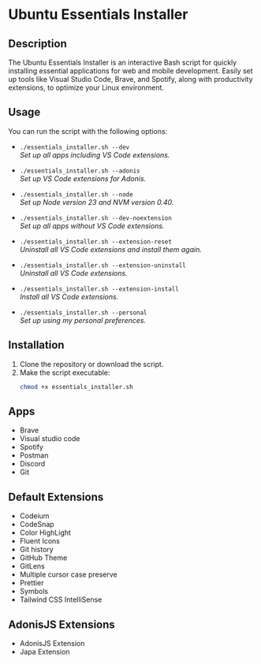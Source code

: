 # Ubuntu Essentials Installer

## Description
The Ubuntu Essentials Installer is an interactive Bash script for quickly installing essential applications for web and mobile development. Easily set up tools like Visual Studio Code, Brave, and Spotify, along with productivity extensions, to optimize your Linux environment.

## Usage
You can run the script with the following options:

- `./essentials_installer.sh --dev`  
  *Set up all apps including VS Code extensions.*

- `./essentials_installer.sh --adonis`  
  *Set up VS Code extensions for Adonis.*

- `./essentials_installer.sh --node`  
  *Set up Node version 23 and NVM version 0.40.*

- `./essentials_installer.sh --dev-noextension`  
  *Set up all apps without VS Code extensions.*

- `./essentials_installer.sh --extension-reset`  
  *Uninstall all VS Code extensions and install them again.*

- `./essentials_installer.sh --extension-uninstall`  
  *Uninstall all VS Code extensions.*

- `./essentials_installer.sh --extension-install`  
  *Install all VS Code extensions.*

- `./essentials_installer.sh --personal`  
  *Set up using my personal preferences.*

## Installation
1. Clone the repository or download the script.
2. Make the script executable:
   ```bash
   chmod +x essentials_installer.sh

## Apps
- Brave
- Visual studio code
- Spotify
- Postman
- Discord
- Git

## Default Extensions
- Codeium
- CodeSnap
- Color HighLight
- Fluent Icons
- Git history
- GitHub Theme
- GitLens 
- Multiple cursor case preserve
- Prettier
- Symbols
- Tailwind CSS IntelliSense

## AdonisJS Extensions
- AdonisJS Extension
- Japa Extension